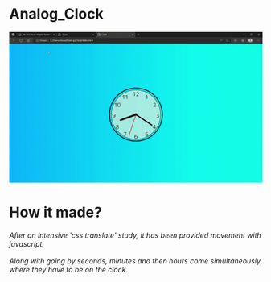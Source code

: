 # Analog_Clock

![](Clock-ve-diğer-2-sayfa-Kişisel-Microsoft_-Edge-2022-08-10-20-20-34.gif)

<h1>How it made?
<h6>After an intensive 'css translate' study, it has been provided movement with javascript. <br><br>
Along with going by seconds, minutes and then hours come simultaneously where they have to be on the clock. 
